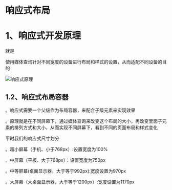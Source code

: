 # 响应式布局

# 1、响应式开发原理

就是

使用媒体查询针对不同宽度的设备进行布局和样式的设置，从而适配不同设备的目的

![响应式原理](C:\Users\86173\Desktop\最新html\移动端笔记\images\响应式原理.png)

## 1.2、响应式布局容器

。响应式需要一个父级作为布局容器，来配合子级元素来实现效果

。原理就是在不同屏幕下，通过媒体查询来改变这个布局的大小，再改变里面子元素的排列方式和大小，从而实现不同屏幕下，看到不同的页面布局和样式变化

平时我们的响应式尺寸划分

。超小屏幕（手机、小于768px）:设置宽度为100%

。中屏幕（平板、大于768px）：设置宽度为750px

。中等屏幕(桌面显示器，大于等于992px):宽度设置为970px

。大屏幕（大桌面显示器，大于等于1200px）:宽度设置为1170px

# 

